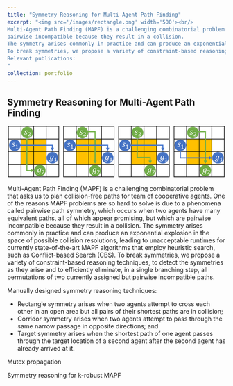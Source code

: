 ```yaml
---
title: "Symmetry Reasoning for Multi-Agent Path Finding"
excerpt: "<img src='/images/rectangle.png' width='500'><br/>
Multi-Agent Path Finding (MAPF) is a challenging combinatorial problem that asks us to plan collision-free paths for team of cooperative agents. One of the reasons MAPF problems are so hard to solve is due to a phenomena called pairwise path symmetry, which occurs when two agents have many equivalent paths, all of which appear promising, but which are
pairwise incompatible because they result in a collision. 
The symmetry arises commonly in practice and can produce an exponential explosion in the space of possible collision resolutions, leading to unacceptable runtimes for currently state-of-the-art MAPF algorithms that employ heuristic search, such as Conflict-based Search (CBS).
To break symmetries, we propose a variety of constraint-based reasoning techniques, to detect the symmetries as they arise and to efficiently eliminate, in a single branching step, all permutations of two currently assigned but pairwise incompatible paths. <br/>
Relevant publications: 
"
collection: portfolio
---
```



## Symmetry Reasoning for Multi-Agent Path Finding

<p align="center">
  <img src='/images/rectangle.png' width='500'>
</p>

Multi-Agent Path Finding (MAPF) is a challenging combinatorial problem that asks us to plan collision-free paths for team of cooperative agents. One of the reasons MAPF problems are so hard to solve is due to a phenomena called pairwise path symmetry, which occurs when two agents have many equivalent paths, all of which appear promising, but which are
pairwise incompatible because they result in a collision. 
The symmetry arises commonly in practice and can produce an exponential explosion in the space of possible collision resolutions, leading to unacceptable runtimes for currently state-of-the-art MAPF algorithms that employ heuristic search, such as Conflict-based Search (CBS).
To break symmetries, we propose a variety of constraint-based reasoning techniques, to detect the symmetries as they arise and to efficiently eliminate, in a single branching step, all permutations of two currently assigned but pairwise incompatible paths.

Manually designed symmetry reasoning techniques:
- Rectangle symmetry arises when two agents attempt to cross each other in an open area but all pairs of their shortest paths are in collision;
- Corridor symmetry arises when two agents attempt to pass through the same narrow passage in opposite directions; and
- Target symmetry arises when the shortest path of one agent passes through the target location of a second agent after the second agent has already arrived at it.

Mutex propagation

Symmetry reasoning for k-robust MAPF
